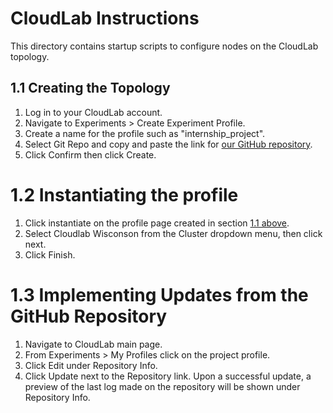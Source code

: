 # CloudLab Instructions
This directory contains startup scripts to configure nodes on the CloudLab topology.

## 1.1  Creating the Topology
1. Log in to your CloudLab account.
2. Navigate to Experiments > Create Experiment Profile.
3. Create a name for the profile such as "internship_project".
4. Select Git Repo and copy and paste the link for [our GitHub repository](https://github.com/shamsWMM/internship_project.git).
5. Click Confirm then click Create.

# 1.2 Instantiating the profile
1. Click instantiate on the profile page created in section [1.1 above](#11-Creating-a-basic-profile).
2. Select Cloudlab Wisconson from the Cluster dropdown menu, then click next.
3. Click Finish. 

# 1.3 Implementing Updates from the GitHub Repository
1. Navigate to CloudLab main page.
2. From Experiments > My Profiles click on the project profile.
3. Click Edit under Repository Info.
4. Click Update next to the Repository link.
   Upon a successful update, a preview of the last log made on the repository will be shown under Repository Info.
